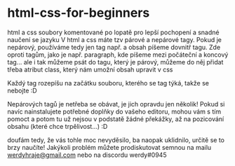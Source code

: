 # html-css-for-beginners
html a css soubory komentované po lopatě pro lepší pochopení a snadné naučení se jazyku
V html a css máte tzv párové a nepárové tagy. Pokud je nepárový, používáme tedy jen tag např. <link> a obsah
píšeme dovnitř tagu. Zde oproti tagům, jako je např. paragraph, kde píšeme
mezi počáteční a koncový tag... ale i tak můžeme psát do tagu, který je párový, můžeme do něj přidat třeba atribut class, který nám umožní obsah
upravit v css

Každý tag rozepíšu na začátku souboru, kterého se tag týká, takže se nebojte :D

Nepárových tagů je netřeba se obávat, je jich opravdu jen několik! Pokud si navíc nainstalujete potřebné doplňky do vašeho editoru,
mohou vám s tím pomoct a potom tu už nejsou v podstatě žádné překážky, až na pozicování obsahu (které chce trpělivost...) :D

doufám tedy, že vás tohle moc nevyděsilo, ba naopak uklidnilo, určitě se to brzy naučíte! Jakýkoli problém můžete prodiskutovat semnou
na mailu werdyhraje@gmail.com nebo na discordu werdy#0945
